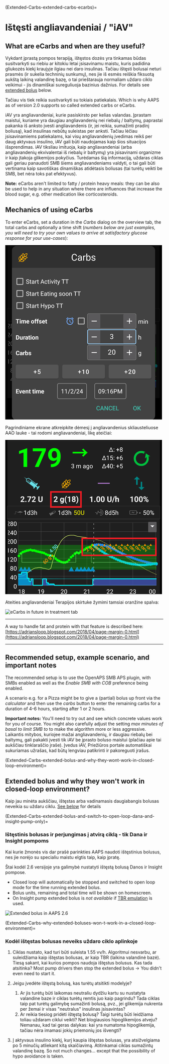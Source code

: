 (Extended-Carbs-extended-carbs-ecarbs)=
# Ištęsti angliavandeniai / "iAV"

## What are eCarbs and when are they useful?

Vykdant įprastą pompos terapiją, ištęstos dozės yra tinkamas būdas susitvarkyti su riebiu ar kitokiu lėtai įsisavinamu maistu, kuris padidina gliukozės kiekį kraujyje ilgiau nei daro insulinas. Tačiau ištęsti bolusai neturi prasmės (ir sukelia techninių sunkumų), nes jie iš esmės reiškia fiksuotą aukštą laikiną valandinę bazę, o tai prieštarauja normaliam uždaro ciklo veikimui - jis dinamiškai sureguliuoja bazinius dažnius. For details see [extended bolus](#extended-bolus-and-why-they-wont-work-in-closed-loop-environment) below.

Tačiau vis tiek reikia susitvarkyti su tokiais patiekalais. Which is why AAPS as of version 2.0 supports so called extended carbs or eCarbs.

iAV yra angliavandeniai, kurie pasiskirsto per kelias valandas. Įprastam maistui, kuriame yra daugiau angliavandenių nei riebalų / baltymų, paprastai pakanka iš anksto įvesti angliavandenis (ir, jei reikia, sumažinti pradinį boliusą), kad insulinas nebūtų suleistas per anksti.  Tačiau lėčiau įsisavinamiems patiekalams, kai visų angliavandenių įvedimas reikš per daug aktyvaus insulino, iAV gali būti naudojamas kaip šios situacijos išsprendimas. iAV tiksliau imituoja, kaip angliavandeniai (arba angliavandenių ekvivalentai iš riebalų ir baltymų) yra įsisavinami organizme ir kaip įtakoja glikemijos pokyčius. Turėdamas šią informaciją, uždaras ciklas gali geriau panaudoti SMB šiems angliavandeniams valdyti, o tai gali būti vertinama kaip savotiškas dinamiškas atidėtasis boliusas (tai turėtų veikti be SMB, bet nėra toks pat efektyvus).

**Note:** eCarbs aren't limited to fatty / protein heavy meals: they can be also be used to help in any situation where there are influences that increase the blood sugar, e.g. other medication like corticosteroids.

## Mechanics of using eCarbs

To enter eCarbs, set a duration in the *Carbs* dialog on the overview tab, the total carbs and optionally a time shift (*numbers below are just examples, you will need to try your own values to arrive at satisfactory glucose response for your use-cases*):

![Enter carbs](../images/eCarbs_Dialog.png)

Pagrindiniame ekrane atkreipkite dėmesį į angliavandenius skliausteliuose AAO lauke - tai rodomi angliavandeniai, likę ateičiai:

![eCarbs in graph](../images/eCarbs_Graph.png)

Ateities angliavandeniai Terapijos skirtuke žymimi tamsiai oranžine spalva:

![eCarbs in future in treatment tab](../images/eCarbs_Treatment.png)

______________________________________________________________________

A way to handle fat and protein with that feature is described here: [https://adriansloop.blogspot.com/2018/04/page-margin-0.html](https://adriansloop.blogspot.com/2018/04/page-margin-0.html)

______________________________________________________________________

## Recommended setup, example scenario, and important notes

The recommended setup is to use the OpenAPS SMB APS plugin, with SMBs enabled as well as the *Enable SMB with COB* preference being enabled.

A scenario e.g. for a Pizza might be to give a (partial) bolus up front via the *calculator* and then use the *carbs* button to enter the remaining carbs for a duration of 4-6 hours, starting after 1 or 2 hours.

**Important notes:** You'll need to try out and see which concrete values work for you of course. You might also carefully adjust the setting *max minutes of basal to limit SMB to* to make the algorithm more or less aggressive. Laikantis mitybos, kuriojee mažai angliavandenių, ir daugiau riebalų bei baltymų, gali pakakti įvesti tik iAV be įprasto boluso maistui (plačiau apie tai aukščiau tinklaraščio įraše). Įvedus iAV, Priežiūros portale automatiškai sukuriamas užrašas, kad būtų lengviau patikrinti ir pakoreguoti įrašus.

(Extended-Carbs-extended-bolus-and-why-they-wont-work-in-closed-loop-environment)=
## Extended bolus and why they won't work in closed-loop environment?

Kaip jau minėta aukščiau, ištęstas arba vadinamasis daugiabangis bolusas neveikia su uždaru ciklu. [See below](#why-extended-boluses-wont-work-in-a-closed-loop-environment) for details

(Extended-Carbs-extended-bolus-and-switch-to-open-loop-dana-and-insight-pump-only)=
### Ištęstinis bolusas ir perjungimas į atvirą ciklą - tik Dana ir Insight pompoms

Kai kurie žmonės vis dar prašė parinkties AAPS naudoti ištęstinius bolusus, nes jie norėjo su specialiu maistu elgtis taip, kaip įpratę.

Štai kodėl 2.6 versijoje yra galimybė nustatyti ištęstą bolusą Danos ir Insight pompose.

- Closed loop will automatically be stopped and switched to open loop mode for the time running extended bolus.
- Bolus units, remaining and total time will be shown on homescreen.
- On Insight pump extended bolus is *not available* if [TBR emulation](../CompatiblePumps/Accu-Chek-Insight-Pump.md#settings-in-aaps) is used.

![Extended bolus in AAPS 2.6](../images/ExtendedBolus2_6.png)

(Extended-Carbs-why-extended-boluses-won-t-work-in-a-closed-loop-environment)=
### Kodėl ištęstas bolusas neveiks uždaro ciklo aplinkoje

1. Ciklas nustato, kad turi būti suleista 1.55 vv/h. Algoritmui nesvarbu, ar suleidžiama kaip ištęstas boliusas, ar kaip TBR (laikina valandinė bazė). Tiesą sakant, kai kurios pompos naudoja ištęstus bolusus. Kas tada atsitinka? Most pump drivers then stop the extended bolus -> You didn't even need to start it.

2. Jeigu įvedėte ištęstą bolusą, kas turėtų atsitikti modelyje?

   1. Ar jis turėtų būti laikomas neutraliu dydžiu kartu su nustatyta valandine baze ir ciklas turėtų remtis juo kaip pagrindu? Tada ciklas taip pat turėtų galimybę sumažinti bolusą, pvz., jei glikemija nukrenta per žemai ir visas "neutralus" insulinas įsisavintas?
   2. Ar reikia tiesiog pridėti ištęstą bolusą? Taigi turėtų būti leidžiama toliau uždaram ciklui veikti? Net blogiausios hipoglikemijos atveju? Nemanau, kad tai geras dalykas: kai yra numatoma hipoglikemija, tačiau nėra imamasi jokių priemonių jos išvengti?

3. Į aktyvaus insulino kiekį, kurį kaupia ištęstas bolusas, yra atsižvelgiama po 5 minučių atliekant kitą skaičiavimą. Atitinkamai ciklas sumažintų valandinę bazę. So not much changes... except that the possibility of hypo avoidance is taken.
